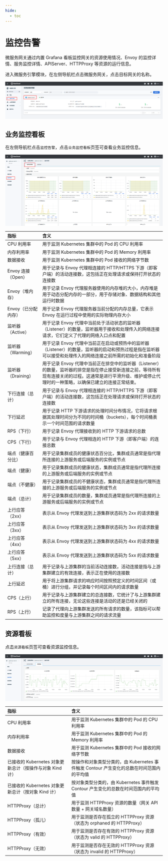 ```yaml
---
hide:
  - toc
---
```


# 监控告警

微服务网关通过内置 Grafana 看板监控网关的资源使用情况、Envoy 的监控详情、服务监控详情、APIServer、HTTPProxy 等资源的运行信息。

进入微服务引擎模块，在左侧导航栏点击微服务网关，点击目标网关的名称。

![点击名称](../images/alert01.png)

## 业务监控看板

在左侧导航栏点击`监控告警`，点击`业务监控看板`页签可查看业务监控信息。

![点击名称](../images/alert02.png)

| 指标 | 含义 |
| :--- | :-- |
| CPU 利用率 | 用于监测 Kubernetes 集群中的 Pod 的 CPU 利用率 |
| 内存利用率 | 用于监测 Kubernetes 集群中的 Pod 的 Memory 利用率 |
| 数据接收 | 用于监测 Kubernetes 集群中的 Pod 接收的网络字节数 |
| Envoy 连接（Open） | 用于记录与 Envoy 代理相连接的 HTTP/HTTPS 下游（即客户端）的活动连接数，这包括正在处理请求或保持打开状态的连接数 |
| Envoy（堆内存） | 用于记录 Envoy 代理服务器使用的内存堆的大小，内存堆是用于动态分配内存的一部分，用于存储对象、数据结构和其他运行时数据 |
| Envoy（已分配内存） | 用于记录 Envoy 代理服务器当前分配的内存总量，它表示 Envoy 在运行过程中使用的实际物理内存大小 |
| 监听器（Active） | 用于记录 Envoy 代理中当前处于活动状态的监听器（Listener）的数量，监听器用于接收和处理传入的网络连接请求，它们定义了代理的网络入口点和配置 |
| 监听器（Warming） | 用于记录 Envoy 代理中当前正在启动或预热中的监听器（Listener）的数量，监听器的启动和预热过程是指在监听器可以接受和处理传入的网络连接之前所需的初始化和准备阶段 |
| 监听器（Draining） | 用于记录 Envoy 代理中当前正在排空中的监听器（Listener）的数量，监听器的排空是指在停止接受新连接之前，等待所有现有连接关闭的过程。这通常是进行平滑升级、维护或停止代理时的一种策略，以确保已建立的连接正常结束。 |
| 下行连接（总计） | 用于记录与 Envoy 代理相连接的 HTTP/HTTPS 下游（即客户端）的活动连接数，这包括正在处理请求或保持打开状态的连接数 |
| 下行延迟 | 用于记录 HTTP 下游请求的处理时间分布情况，它将请求根据其处理时间分为不同的时间桶（buckets），每个时间桶表示一个时间范围的请求数量 |
| RPS（下行） | 用于记录 Envoy 代理接收到的 HTTP 下游请求的总数 |
| CPS（下行） | 用于记录与 Envoy 代理相连的 HTTP 下游（即客户端）的连接总数 |
| 端点（健康百分比） | 用于记录集群成员的健康状态百分比，集群成员通常是指代理所连接的上游服务或后端服务的实例或节点 |
| 端点（健康） | 用于记录集群成员的健康状态，集群成员通常是指代理所连接的上游服务或后端服务的实例或节点 |
| 端点（不健康） | 用于记录集群成员的不健康状态，集群成员通常是指代理所连接的上游服务或后端服务的实例或节点 |
| 端点（总计） | 用于记录集群成员的数量，集群成员通常是指代理所连接的上游服务或后端服务的实例或节点 |
| 上行应答（2xx） | 表示从 Envoy 代理发送到上游集群状态码为 2xx 的请求数量 |
| 上行应答（3xx） | 表示从 Envoy 代理发送到上游集群状态码为 3xx 的请求数量 |
| 上行应答（4xx） | 表示从 Envoy 代理发送到上游集群状态码为 4xx 的请求数量 |
| 上行应答（5xx） | 表示从 Envoy 代理发送到上游集群状态码为 5xx 的请求数量 |
| 上行连接（总计） | 用于记录与上游集群的当前活动连接数，活动连接是指与上游集群建立的有效连接，表示正在使用的连接数 |
| 上行延迟 | 用于将上游集群请求的响应时间按照预定义的时间区间（或桶）进行分组，并记录每个时间区间内的请求数量 |
| CPS（上行） | 用于记录与上游集群建立的总连接数，它统计了与上游集群建立的所有连接，无论这些连接是活动的还是已经关闭的 |
| RPS（上行） | 记录了代理向上游集群发送的所有请求的数量，该指标可以帮助监控和度量与上游集群之间的请求流量 |

## 资源看板

点击`资源看板`页签可查看资源监控信息。

![点击名称](../images/alert03.png)

| 指标 | 含义 |
| :-- | :-- |
| CPU 利用率 | 用于监测 Kubernetes 集群中的 Pod 的 CPU 利用率 |
| 内存利用率 | 用于监测 Kubernetes 集群中的 Pod 的 Memory 利用率 |
| 数据接收 | 用于监测 Kubernetes 集群中的 Pod 接收的网络字节数 |
| 已接收的 Kubernetes 对象更新总计（按操作与对象 Kind 计） | 按操作和对象类型分类的，由 Kubernetes 事件触发 Contour 产生变化的总数在时间范围内的平均值 |
| 已接收的 Kubernetes 对象更新总计（按对象 Kind 计） | 按对象类型分类的，由 Kubernetes 事件触发 Contour 产生变化的总数在时间范围内的平均值 |
| HTTPProxy（总计） | 用于监测 HTTPProxy 资源的数量（网关 API 数量 + 网关域名数量） |
| HTTPProxy（孤儿） | 用于监测是否存在孤立的 HTTPProxy 资源（状态为 orphaned 的 HTTPProxy） |
| HTTPProxy（有效） | 用于监测是否存在有效的 HTTPProxy 资源（状态为 valid 的 HTTPProxy） |
| HTTPProxy（无效） | 用于监测是否存在无效的 HTTPProxy 资源（状态为 invalid 的 HTTPProxy） |
